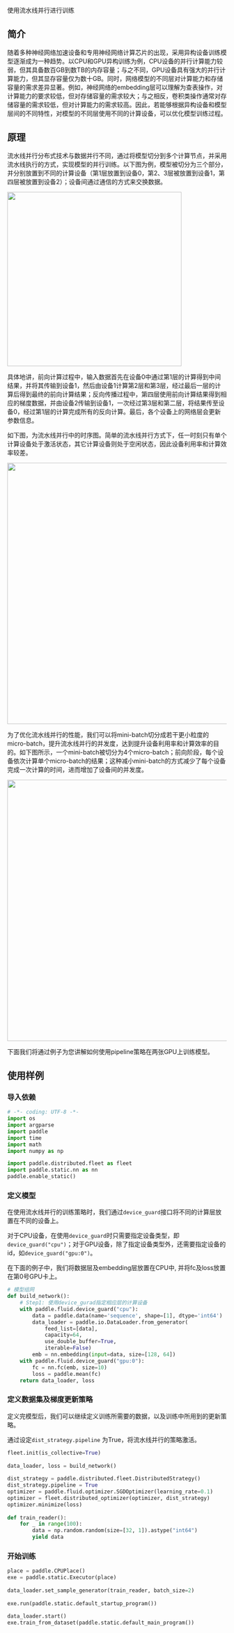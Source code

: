使用流水线并行进行训练

## 简介

随着多种神经网络加速设备和专用神经网络计算芯片的出现，采用异构设备训练模型逐渐成为一种趋势。以CPU和GPU异构训练为例，CPU设备的并行计算能力较弱，但其具备数百GB到数TB的内存容量；与之不同，GPU设备具有强大的并行计算能力，但其显存容量仅为数十GB。同时，网络模型的不同层对计算能力和存储容量的需求差异显著。例如，神经网络的embedding层可以理解为查表操作，对计算能力的要求较低，但对存储容量的需求较大；与之相反，卷积类操作通常对存储容量的需求较低，但对计算能力的需求较高。因此，若能够根据异构设备和模型层间的不同特性，对模型的不同层使用不同的计算设备，可以优化模型训练过程。


## 原理

流水线并行分布式技术与数据并行不同，通过将模型切分到多个计算节点，并采用流水线执行的方式，实现模型的并行训练。以下图为例，模型被切分为三个部分，并分别放置到不同的计算设备（第1层放置到设备0，第2、3层被放置到设备1，第四层被放置到设备2）；设备间通过通信的方式来交换数据。

<img src="./img/pipeline-1.png" width="400" align='middle' description='pipeline' />


具体地讲，前向计算过程中，输入数据首先在设备0中通过第1层的计算得到中间结果，并将其传输到设备1，然后由设备1计算第2层和第3层，经过最后一层的计算后得到最终的前向计算结果；反向传播过程中，第四层使用前向计算结果得到相应的梯度数据，并由设备2传输到设备1，一次经过第3层和第二层，将结果传至设备0，经过第1层的计算完成所有的反向计算。最后，各个设备上的网络层会更新参数信息。

如下图，为流水线并行中的时序图。简单的流水线并行方式下，任一时刻只有单个计算设备处于激活状态，其它计算设备则处于空闲状态，因此设备利用率和计算效率较差。

<img src="./img/pipeline-2.png" width="600" align='middle' description='pipeline_timeline1'/>

为了优化流水线并行的性能，我们可以将mini-batch切分成若干更小粒度的micro-batch，提升流水线并行的并发度，达到提升设备利用率和计算效率的目的。如下图所示，一个mini-batch被切分为4个micro-batch；前向阶段，每个设备依次计算单个micro-batch的结果；这种减小mini-batch的方式减少了每个设备完成一次计算的时间，进而增加了设备间的并发度。

<img src="./img/pipeline-3.png" width="600" align='middle' description='pipeline_timeline2'/>


下面我们将通过例子为您讲解如何使用pipeline策略在两张GPU上训练模型。


## 使用样例

### 导入依赖

```python
# -*- coding: UTF-8 -*-
import os
import argparse
import paddle
import time
import math 
import numpy as np

import paddle.distributed.fleet as fleet
import paddle.static.nn as nn
paddle.enable_static()
```

### 定义模型

在使用流水线并行的训练策略时，我们通过`device_guard`接口将不同的计算层放置在不同的设备上。

对于CPU设备，在使用`device_guard`时只需要指定设备类型，即`device_guard("cpu")`；对于GPU设备，除了指定设备类型外，还需要指定设备的id，如`device_guard("gpu:0")`。

在下面的例子中，我们将数据层及embedding层放置在CPU中, 并将fc及loss放置在第0号GPU卡上。

```python
# 模型组网
def build_network():
    # Step1: 使用device_gurad指定相应层的计算设备
    with paddle.fluid.device_guard("cpu"):
        data = paddle.data(name='sequence', shape=[1], dtype='int64')
        data_loader = paddle.io.DataLoader.from_generator(
            feed_list=[data],
            capacity=64,
            use_double_buffer=True,
            iterable=False)
        emb = nn.embedding(input=data, size=[128, 64])
    with paddle.fluid.device_guard("gpu:0"):
        fc = nn.fc(emb, size=10)
        loss = paddle.mean(fc)
    return data_loader, loss
```

### 定义数据集及梯度更新策略

定义完模型后，我们可以继续定义训练所需要的数据，以及训练中所用到的更新策略。

通过设定`dist_strategy.pipeline` 为True，将流水线并行的策略激活。

```python
fleet.init(is_collective=True)
 
data_loader, loss = build_network()
 
dist_strategy = paddle.distributed.fleet.DistributedStrategy()
dist_strategy.pipeline = True
optimizer = paddle.fluid.optimizer.SGDOptimizer(learning_rate=0.1)
optimizer = fleet.distributed_optimizer(optimizer, dist_strategy)
optimizer.minimize(loss)
 
def train_reader():
    for _ in range(100):
        data = np.random.random(size=[32, 1]).astype("int64")
        yield data
```

### 开始训练

```python
place = paddle.CPUPlace()
exe = paddle.static.Executor(place)
 
data_loader.set_sample_generator(train_reader, batch_size=2)
 
exe.run(paddle.static.default_startup_program())
 
data_loader.start()
exe.train_from_dataset(paddle.static.default_main_program())
```

